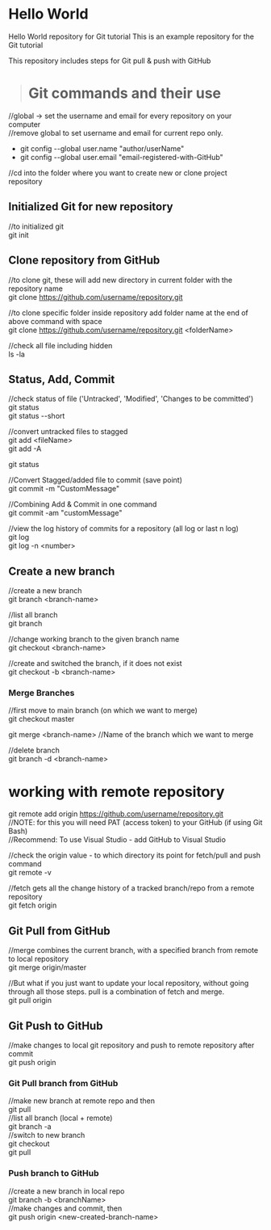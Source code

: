 # Hello World
Hello World repository for Git tutorial
This is an example repository for the Git tutorial

This repository includes steps for Git pull & push with GitHub

> # Git commands and their use
 //global -> set the username and email for every repository on your computer  
 //remove global to set username and email for current repo only.   
 - git config --global user.name "author/userName"   
 - git config --global user.email "email-registered-with-GitHub"  

 //cd into the folder where you want to create new or clone project repository   

 ## Initialized Git for new repository
 //to initialized git  
 git init  

 ## Clone repository from GitHub
 //to clone git, these will add new directory in current folder with the repository name  
 git clone https://github.com/username/repository.git  
  
 //to clone specific folder inside repository add folder name at the end of above command with space  
 git clone https://github.com/username/repository.git \<folderName>  
 
 
 //check all file including hidden  
 ls -la  

 ## Status, Add, Commit
 //check status of file ('Untracked', 'Modified', 'Changes to be committed')  
 git status  
 git status --short  
 
 //convert untracked files to stagged  
 git add \<fileName>  
 git add -A  

 git status  

 //Convert Stagged/added file to commit (save point)  
 git commit -m "CustomMessage"  

 //Combining Add & Commit in one command  
 git commit -am "customMessage"  
 
 //view the log history of commits for a repository (all log or last n log)  
 git log  
 git log -n \<number>  
 
 ## Create a new branch  
 //create a new branch  
 git branch \<branch-name>  

 //list all branch  
 git branch  

 //change working branch to the given branch name  
 git checkout \<branch-name>  
 
 //create and switched the branch, if it does not exist  
 git checkout -b \<branch-name>  

### Merge Branches  
 //first move to main branch (on which we want to merge)  
 git checkout master  

 git merge \<branch-name>  //Name of the branch which we want to merge  

 //delete branch  
 git branch -d \<branch-name>  

# working with remote repository  

 git remote add origin https://github.com/username/repository.git  
 //NOTE: for this you will need PAT (access token) to your GitHub (if using Git Bash)  
 //Recommend: To use Visual Studio - add GitHub to Visual Studio
  
 //check the origin value - to which directory its point for fetch/pull and push command  
 git remote -v  

 //fetch gets all the change history of a tracked branch/repo from a remote repository  
 git fetch origin  

## Git Pull from GitHub  
 //merge combines the current branch, with a specified branch from remote to local repository  
 git merge origin/master  

 //But what if you just want to update your local repository, without going through all those steps. pull is a combination of fetch and merge.  
 git pull origin  

## Git Push to GitHub  
 //make changes to local git repository and push to remote repository after commit  
 git push origin  

### Git Pull branch from GitHub  
 //make new branch at remote repo and then  
 git pull  
 //list all branch (local + remote)  
 git branch -a  
 //switch to new branch  
 git checkout <branchName>  
 git pull  

### Push branch to GitHub  
 //create a new branch in local repo  
 git branch -b \<branchName>  
 //make changes and commit, then  
 git push origin \<new-created-branch-name>  

